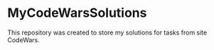 # MyCodeWarsSolutions
This repository was created to store my solutions for tasks from site CodeWars.
